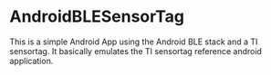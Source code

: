 # AndroidBLESensorTag
This is a simple Android App using the Android BLE stack and a TI sensortag. It basically emulates the TI sensortag reference android application.
